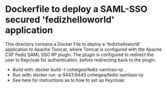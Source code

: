 # Dockerfile to deploy a SAML-SSO secured 'fedizhelloworld' application

This directory contains a Docker File to deploy a 'fedizhelloworld'
application to Apache Tomcat, where Tomcat is configured with the Apache CXF
Fediz SAML SSO RP plugin. The plugin is configured to redirect the user to
Keycloak for authentication, before redirecting back to the plugin.

 * Build with: docker build -t coheigea/fediz-samlsso-rp .
 * Run with: docker run -p 9443:8443 coheigea/fediz-samlsso-rp
 * See here for instructions as to how to set up Keycloak: 



